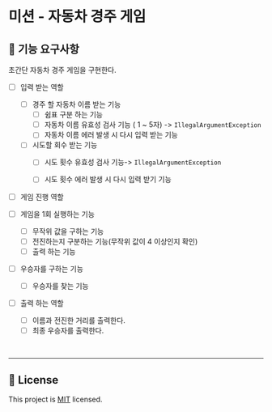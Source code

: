 # 미션 - 자동차 경주 게임

## 🚀 기능 요구사항

초간단 자동차 경주 게임을 구현한다.

- [ ] 입력 받는 역할

  - [ ] 경주 할 자동차 이름 받는 기능
    - [ ] 쉼표 구분 하는 기능
    - [ ] 자동차 이름 유효성 검사 기능 ( 1 ~ 5자) ->  `IllegalArgumentException`
    - [ ] 자동차 이름 에러 발생 시  다시 입력 받는 기능
  - [ ] 시도할 회수 받는 기능
    - [ ] 시도 횟수 유효성 검사 기능->  `IllegalArgumentException`
    - [ ] 시도 횟수 에러 발생 시 다시 입력 받기 기능

  

- [ ]  게임 진행 역할

  - [ ] 게임을 1회 실행하는 기능
    - [ ] 무작위 값을 구하는 기능
    - [ ] 전진하는지 구분하는 기능(무작위 값이 4 이상인지 확인)
    - [ ] 출력 하는 기능 
  - [ ] 우승자를 구하는 기능
    - [ ] 우승자를 찾는 기능

- [ ] 출력 하는 역할

  - [ ] 이름과 전진한 거리를 출력한다.
  - [ ] 최종 우승자를 출력한다.

<br>



---

## 📝 License

This project is [MIT](https://github.com/woowacourse/java-racingcar-precourse/blob/master/LICENSE) licensed.

